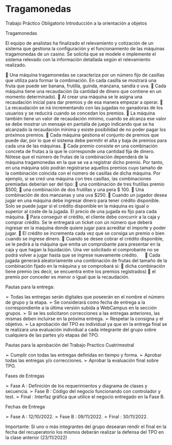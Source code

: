 # Tragamonedas
Trabajo Práctico Obligatorio
Introducción a la orientación a objetos

Tragamonedas

El equipo de analistas ha finalizado el relevamiento y cotización de un sistema que gestiona la configuración y el funcionamiento de las máquinas tragamonedas de un casino. Se solicita que se modele e implemente el sistema relevado con la información detallada según el relevamiento realizado.

	Una máquina tragamonedas se caracteriza por un número fijo de casillas que utiliza para formar la combinación. En cada casilla se mostrará una fruta que puede ser banana, frutilla, guinda, manzana, sandía o uva. 
	Cada máquina tiene una recaudación (la cantidad de dinero que contiene en un momento determinado). 
	Al crear una máquina se le asigna una recaudación inicial para dar premios y de esa manera empezar a operar. 
	La recaudación se irá incrementando con las jugadas no ganadoras de los usuarios y se reducirá cuando se concedan los premios.
	La máquina también tiene un valor de recaudación mínimo, cuando se alcanza ese valor se debe mostrar un mensaje en pantalla de juego indicando que se ha alcanzado la recaudación mínima y existe posibilidad de no poder pagar los próximos premios.
	Cada máquina gestiona el conjunto de premios que puede dar, por lo que el sistema debe permitir el alta y baja de premios para cada una de las máquinas.
	Cada premio consiste en una combinación concreta de frutas a la que le corresponde una cantidad fija de dinero. Nótese que el número de frutas de la combinación dependerá de la máquina tragamonedas en la que se va a registrar dicho premio. Por tanto, en una máquina sólo podrán registrarse aquellos premios cuyo tamaño de la combinación coincida con el número de casillas de dicha máquina. Por ejemplo, si se creó una máquina con tres casillas, las combinaciones premiadas deberían ser del tipo:
	una combinación de tres frutillas premio $500, 
	una combinación de dos frutillas y una pera $ 100.
	Una combinación de dos manzanas y una uva $250.
	Cuando un jugador desea jugar en una máquina debe ingresar dinero para tener crédito disponible. Solo se puede jugar si el crédito disponible en la máquina es igual o superior al coste de la jugada. El precio de una jugada es fijo para cada máquina. 
	Para conseguir el crédito, el cliente debe concurrir a la caja y comprar crédito. Se le entregará un ticket con un número que deberá ingresar en la maquina donde quiere jugar para acreditar el importe y poder jugar.
	El crédito se incrementa cada vez que se consiga un premio o bien cuando se ingrese dinero.
	Cuando se desee cobrar el crédito disponible, se le pedirá a la máquina que emita un comprobante para presentar en la caja y que hagan la liquidación. Una ver solicitado el comprobante no se podrá volver a jugar hasta que se ingrese nuevamente crédito.
 
	Cada jugada generará aleatoriamente una combinación de frutas del tamaño de la combinación fijado en la máquina y se comprobará si: 
	dicha combinación tiene premio (es decir, se encuentra entre los premios registrados)
	el premio por conceder es menor o igual que la recaudación.

Pautas para la entrega:

➢	Todas las entregas serán digitales que poseerán en el nombre el número de grupo y la etapa.
➢	Se considerará como fecha de entrega a la correspondiente a la última versión subida a WebCampus en la sección grupos.
➢	Si se les solicitaron correcciones a las entregas anteriores, las mismas deben incluirse en la próxima entrega.
➢	Respetar la consigna y el objetivo.
➢	La aprobación del TPO es individual ya que en la entrega final se le realizara una evaluación individual a cada integrante del grupo sobre cualquiera de las partes y/o etapas del TPO.

Pautas para la aprobación del Trabajo Practico Cuatrimestral

➢	Cumplir con todas las entregas definidas en tiempo y forma.
➢	Aprobar todas las entregas y/o correcciones.
➢	Aprobar la evaluación final sobre TPO.

Fases de Entregas

➢	Fase A	: Definición de los requerimientos y diagrama de clases y secuencia.
➢	Fase B	: Código del negocio funcionando con controlador y test.
➢	Final   	: Interfaz gráfica que utilice el negocio entregado en la Fase B.

Fechas de Entrega

➢	Fase A	: 12/10/2022.
➢	Fase B	: 09/11/2022.
➢	Final   	: 30/11/2022.

Importante: Si uno o más integrantes del grupo desearan rendir el final en la fecha del recuperatorio los mismos deberán realizar la defensa del TPO en la clase anterior (23/11/2022)

